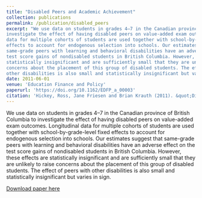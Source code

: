 ```yaml
---
title: "Disabled Peers and Academic Achievement"
collection: publications
permalink: /publication/disabled_peers
excerpt: "We use data on students in grades 4–7 in the Canadian province of British Columbia to
investigate the effect of having disabled peers on value-added exam outcomes. Longitudinal
data for multiple cohorts of students are used together with school-by-grade-level fixed
effects to account for endogenous selection into schools. Our estimates suggest that
same-grade peers with learning and behavioral disabilities have an adverse effect on the
test score gains of nondisabled students in British Columbia. However, these effects are
statistically insignificant and are sufficiently small that they are unlikely to raise
concerns about the placement of this group of disabled students. The effect of peers with
other disabilities is also small and statistically insignificant but varies in sign."
date: 2011-06-01
venue: 'Education Finance and Policy'
paperurl: 'https://doi.org/10.1162/EDFP_a_00003'
citation: 'Hickey, Ross, Jane Friesen and Brian Krauth (2011). &quot;Disabled Peers and Academic Achievement.&quot; <i>Education Finance and Policy</i>. 5(3).'
---
```

We use data on students in grades 4–7 in the Canadian province of British Columbia to
investigate the effect of having disabled peers on value-added exam outcomes. Longitudinal
data for multiple cohorts of students are used together with school-by-grade-level fixed
effects to account for endogenous selection into schools. Our estimates suggest that
same-grade peers with learning and behavioral disabilities have an adverse effect on the
test score gains of nondisabled students in British Columbia. However, these effects are
statistically insignificant and are sufficiently small that they are unlikely to raise
concerns about the placement of this group of disabled students. The effect of peers with
other disabilities is also small and statistically insignificant but varies in sign.

[Download paper here](http://academicpages.github.io/files/paper1.pdf)
